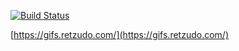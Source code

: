 [![Build Status](https://travis-ci.org/Retzudo/reaction-gifs.svg?branch=master)](https://travis-ci.org/Retzudo/reaction-gifs)

[https://gifs.retzudo.com/](https://gifs.retzudo.com/)
